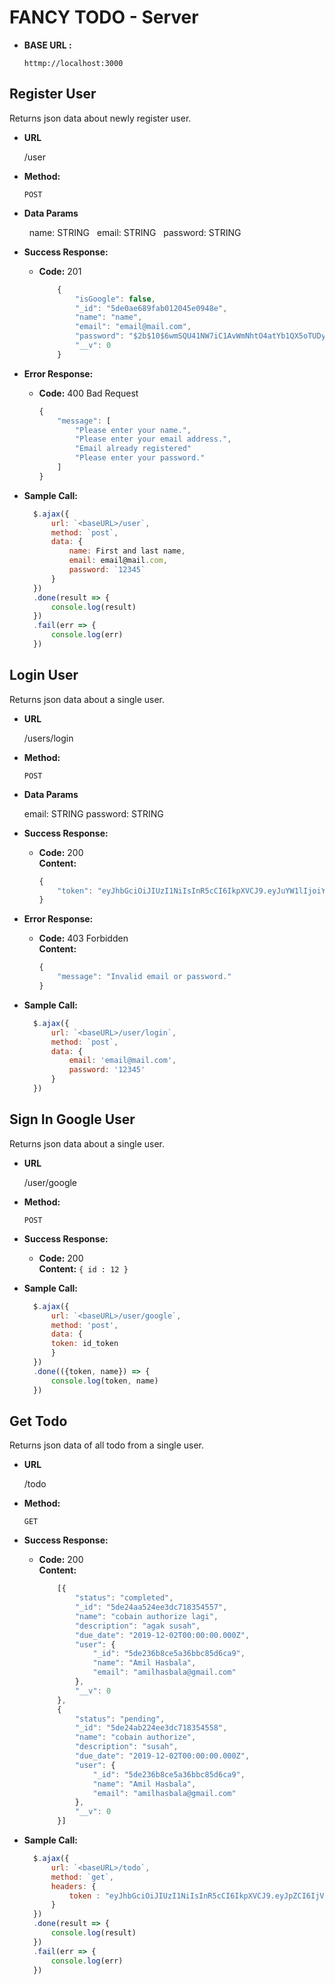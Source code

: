 # FANCY TODO - Server

* **BASE URL :**

  `httmp://localhost:3000`

**Register User**
----
  Returns json data about newly register user.

* **URL**

  /user

* **Method:**

  `POST`

* **Data Params**

  &nbsp; name: STRING
  &nbsp; email: STRING
  &nbsp; password: STRING

* **Success Response:**

  * **Code:** 201 <br />
    ```javascript
        {
            "isGoogle": false,
            "_id": "5de0ae689fab012045e0948e",
            "name": "name",
            "email": "email@mail.com",
            "password": "$2b$10$6wmSQU41NW7iC1AvWmNhtO4atYb1QX5oTUDy0QdvWNFBStTVWQIIq",
            "__v": 0
        }
    ```
* **Error Response:**

  * **Code:** 400 Bad Request <br />
    ```javascript
    {
        "message": [
            "Please enter your name.",
            "Please enter your email address.",
            "Email already registered"
            "Please enter your password."
        ]
    }
    ```

* **Sample Call:**

  ```javascript
    $.ajax({
        url: `<baseURL>/user`,
        method: `post`,
        data: {
            name: First and last name,
            email: email@mail.com, 
            password: `12345`
        }
    })
    .done(result => {
        console.log(result)
    })
    .fail(err => {
        console.log(err)
    })
  ```

**Login User**
----
  Returns json data about a single user.

* **URL**

  /users/login

* **Method:**

  `POST`

* **Data Params**

  email: STRING
  password: STRING

* **Success Response:**

  * **Code:** 200 <br />
    **Content:** 
    ```javascript
    {
        "token": "eyJhbGciOiJIUzI1NiIsInR5cCI6IkpXVCJ9.eyJuYW1lIjoiYmJiIiwiZW1haWwiOiJiYmJAbWFpbC5jb20iLCJpZCI6IjVkZTBhZTY4OWZhYjAxMjA0NWUwOTQ4ZSIsImlhdCI6MTU3NTAwNzE3NiwiZXhwIjoxNTc1MDkzNTc2fQ.1YSl0xcpDT_HxPUPjgp5I7HPH4Liezt-xFwFPROuQ24"
    }
    ```
 
* **Error Response:**

  * **Code:** 403 Forbidden <br />
    **Content:** 
    ```javascript
    {
        "message": "Invalid email or password."
    }
    ```

* **Sample Call:**

  ```javascript
    $.ajax({
        url: `<baseURL>/user/login`,
        method: `post`,
        data: {
            email: 'email@mail.com',
            password: '12345'
        }
    })
  ```


**Sign In Google User**
----
  Returns json data about a single user.

* **URL**

  /user/google

* **Method:**

  `POST`

* **Success Response:**

  * **Code:** 200 <br />
    **Content:** `{ id : 12 }`
 

* **Sample Call:**

  ```javascript
    $.ajax({
        url: `<baseURL>/user/google`,
        method: 'post',
        data: {
        token: id_token
        }
    })
    .done(({token, name}) => {
        console.log(token, name)
    })
  ```

 **Get Todo**
----
  Returns json data of all todo from a single user.

* **URL**

  /todo

* **Method:**

  `GET`

* **Success Response:**

  * **Code:** 200 <br />
    **Content:** 
    ```javascript
        [{
            "status": "completed",
            "_id": "5de24aa524ee3dc718354557",
            "name": "cobain authorize lagi",
            "description": "agak susah",
            "due_date": "2019-12-02T00:00:00.000Z",
            "user": {
                "_id": "5de236b8ce5a36bbc85d6ca9",
                "name": "Amil Hasbala",
                "email": "amilhasbala@gmail.com"
            },
            "__v": 0
        },
        {
            "status": "pending",
            "_id": "5de24ab224ee3dc718354558",
            "name": "cobain authorize",
            "description": "susah",
            "due_date": "2019-12-02T00:00:00.000Z",
            "user": {
                "_id": "5de236b8ce5a36bbc85d6ca9",
                "name": "Amil Hasbala",
                "email": "amilhasbala@gmail.com"
            },
            "__v": 0
        }]
    ```
 
* **Sample Call:**

  ```javascript
    $.ajax({
        url: `<baseURL>/todo`,
        method: `get`,
        headers: {
            token : "eyJhbGciOiJIUzI1NiIsInR5cCI6IkpXVCJ9.eyJpZCI6IjVkZTIzNmI4Y2U1YTM2YmJjODVkNmNhOSIsImlhdCI6MTU3NTIxNTYzN30.wuhHumUN9IAp9sCoOLjT_GrZqhcyvTgyENusr0NOekI"
        }
    })
    .done(result => {
        console.log(result)
    })
    .fail(err => {
        console.log(err)
    })
  ```


